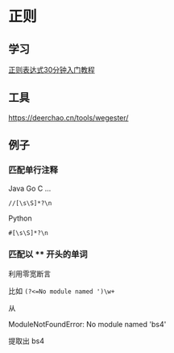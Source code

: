 # 正则

## 学习

[正则表达式30分钟入门教程](https://deerchao.cn/tutorials/regex/regex.htm)

## 工具

<https://deerchao.cn/tools/wegester/>

## 例子

### 匹配单行注释

Java Go C ...

`//[\s\S]*?\n`

Python

`#[\s\S]*?\n`

### 匹配以 ** 开头的单词

利用零宽断言

比如 `(?<=No module named ')\w+`

从

ModuleNotFoundError: No module named 'bs4'

提取出 bs4

